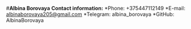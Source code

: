 #**Albina Borovaya**
**Contact information:**
*Phone: +375447112149
*E-mail: albinaborovaya205@gmail.com
*Telegram: albina_borovaya
*GitHub: AlbinaBorovaya

